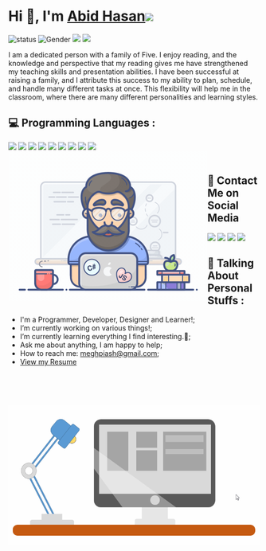 # Hi 👋, I'm [Abid Hasan][website]<img src="https://github.com/TheDudeThatCode/TheDudeThatCode/blob/master/Assets/Earth.gif" width="24px">

![status](https://img.shields.io/badge/status-up-brightgreen) ![Gender](https://img.shields.io/badge/gender-%F0%9F%A4%B5-lightgrey) ![](https://img.shields.io/badge/Relationship-Single-red) ![](https://visitor-badge.glitch.me/badge?page_id=github.com/AbidHasanPiash)

I am a dedicated person with a family of Five. I enjoy reading, and the knowledge and perspective that my reading gives me have strengthened my teaching skills and presentation abilities. I have been successful at raising a family, and I attribute this success to my ability to plan, schedule, and handle many different tasks at once. This flexibility will help me in the classroom, where there are many different personalities and learning styles.

## 💻 Programming Languages :
<img src="https://img.shields.io/badge/python%20-%2314354C.svg?&style=for-the-badge&logo=python&logoColor=white"/> <img src="https://img.shields.io/badge/c%20-%2300599C.svg?&style=for-the-badge&logo=c&logoColor=white"/> <img src="https://img.shields.io/badge/c++%20-%2300599C.svg?&style=for-the-badge&logo=c%2B%2B&ogoColor=white"/> <img src="https://img.shields.io/badge/java-%23ED8B00.svg?&style=for-the-badge&logo=java&logoColor=white"/> 	<img src="https://img.shields.io/badge/html5%20-%23E34F26.svg?&style=for-the-badge&logo=html5&logoColor=white"/> <img src="https://img.shields.io/badge/css3%20-%231572B6.svg?&style=for-the-badge&logo=css3&logoColor=white"/> <img src ="https://img.shields.io/badge/sqllite-%2307405e.svg?&style=for-the-badge&logo=sqlite&logoColor=white"/> <img src="https://img.shields.io/badge/git%20-%23F05033.svg?&style=for-the-badge&logo=git&logoColor=white"/> <img src="https://img.shields.io/badge/github%20-%23121011.svg?&style=for-the-badge&logo=github&logoColor=white"/>
<br>
<img align="left" alt="GIF" src="https://github.com/AbidHasanPiash/AbidHasanPiash/blob/master/programmer.gif" width="400px">
<br>
## 📧 Contact Me on Social Media
<p align = "left">


[<img src="https://img.shields.io/badge/facebook-%231877F2.svg?&style=for-the-badge&logo=facebook&logoColor=white" />](https://www.facebook.com/meghpiash2/)
[<img src="https://img.shields.io/badge/linkedin-%230077B5.svg?&style=for-the-badge&logo=linkedin&logoColor=white" />](https://www.linkedin.com/in/abid-hasan-b1633518b/)
[<img src = "https://img.shields.io/badge/instagram-%23E4405F.svg?&style=for-the-badge&logo=instagram&logoColor=white">](https://www.instagram.com/meghpiash/)
[<img src="https://img.shields.io/badge/twitter-%231DA1F2.svg?&style=for-the-badge&logo=twitter&logoColor=white" />](https://twitter.com/AbidHas61695780) 
</p>



## :book: Talking About Personal Stuffs :

-  I'm a Programmer, Developer, Designer and Learner!;
-  I’m currently working on various things!; 
-  I’m currently learning everything I find interesting.🤝;
-  Ask me about anything, I am happy to help;
-  How to reach me: meghpiash@gmail.com;
- [View my Resume](https://drive.google.com/file/d/1H84AuCJcfttNlnfV1VxpBMJkT4i6PpsF/view?usp=sharing)

<br>
<br>
<br>



<!-- Dino gif -->
![image](https://github.com/AbidHasanPiash/AbidHasanPiash/blob/master/ppt-graphics.gif)


[website]: https://meet-abidhasan.000webhostapp.com/
[spotify]: https://open.spotify.com/user/swyqyimdc12jajde4vpwd2x1b
